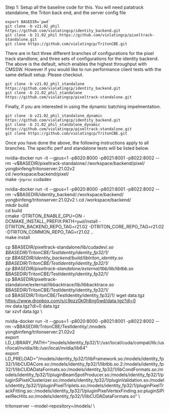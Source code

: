 Step 1: Setup all the baseline code for this. You will need patatrack standalone, the Triton back end, and the server config file

```
export BASEDIR=`pwd` 
git clone -b v21.02_phil https://github.com/violatingcp/identity_backend.git 
git clone -b 21.02_phil https://github.com/violatingcp/pixeltrack-standalone.git 
git clone https://github.com/violatingcp/TritonCBE.git 
```
There are in fact three different branches of configurations for the pixel track standlone, and three sets of configurations for the identity backend. The above is the default, which enables the highest throughput with CMSSW. However if you would like to run performance client tests with the same default setup. Please checkout. 
```
git clone -b v21.02_phil_standalone https://github.com/violatingcp/identity_backend.git 
git clone -b 21.02_phil_standalone https://github.com/violatingcp/pixeltrack-standalone.git 
```
Finally, if you are interested in using the dynamic batching impelmentation. 
```
git clone -b v21.02_phil_standalone_dynamic https://github.com/violatingcp/identity_backend.git 
git clone -b 21.02_phil_standalone_dynamic https://github.com/violatingcp/pixeltrack-standalone.git 
git clone https://github.com/violatingcp/TritonCBE.git 
```
Once you have done the above, the following instructions apply to all branches. The specific perf and standalone tests will be listed below. 


nvidia-docker run -it --gpus=1 -p8020:8000 -p8021:8001 -p8022:8002 --rm -v$BASEDIR/pixeltrack-standalone/:/workspace/backend/pixel/ yongbinfeng/tritonserver:21.02v2 \
cd /workspace/backend/pixel/ \
make -j`nproc` cudadev 

nvidia-docker run -it --gpus=1 -p8020:8000 -p8021:8001 -p8022:8002 --rm -v$BASEDIR/identity_backend/:/workspace/backend/ yongbinfeng/tritonserver:21.02v2 \ 
cd /workspace/backend/ \
mkdir build \
cd build \
cmake -DTRITON_ENABLE_GPU=ON -DCMAKE_INSTALL_PREFIX:PATH=`pwd`/install -DTRITON_BACKEND_REPO_TAG=r21.02 -DTRITON_CORE_REPO_TAG=r21.02 -DTRITON_COMMON_REPO_TAG=r21.02 .. \
make install 

cp $BASEDIR/pixeltrack-standalone/lib/cudadev/*.so $BASEDIR/TritonCBE/TestIdentity/identity_fp32/1/ \
cp $BASEDIR/identity_backend/build/libtriton_identity.so                     $BASEDIR/TritonCBE/TestIdentity/identity_fp32/1/ \
cp $BASEDIR/pixeltrack-standalone/external/tbb/lib/libtbb.so*                $BASEDIR/TritonCBE/TestIdentity/identity_fp32/1/ \
cp $BASEDIR/pixeltrack-standalone/external/libbacktrace/lib/libbacktrace.so  $BASEDIR/TritonCBE/TestIdentity/identity_fp32/1/ \
cd $BASEDIR/TritonCBE/TestIdentity/identity_fp32/1/
wget data.tgz https://www.dropbox.com/s/c9pzz0k0h8ng5wd/data.tgz?dl=0  \
mv data.tgz?dl=0  data.tgz \
tar xzvf data.tgz \
 
nvidia-docker run -it --gpus=1 -p8020:8000 -p8021:8001 -p8022:8002 --rm -v$BASEDIR/TritonCBE/TestIdentity/:/models yongbinfeng/tritonserver:21.02v2 \
export LD_LIBRARY_PATH="/models/identity_fp32/1/:/usr/local/cuda/compat/lib:/usr/local/nvidia/lib:/usr/local/nvidia/lib64" \
export LD_PRELOAD="/models/identity_fp32/1/libFramework.so:/models/identity_fp32/1/libCUDACore.so:/models/identity_fp32/1/libtbb.so.2:/models/identity_fp32/1/libCUDADataFormats.so:/models/identity_fp32/1/libCondFormats.so:/models/identity_fp32/1/pluginBeamSpotProducer.so:/models/identity_fp32/1/pluginSiPixelClusterizer.so:/models/identity_fp32/1/pluginValidation.so:/models/identity_fp32/1/pluginPixelTriplets.so:/models/identity_fp32/1/pluginPixelTrackFitting.so::/models/identity_fp32/1/pluginPixelVertexFinding.so:pluginSiPixelRecHits.so:/models/identity_fp32/1/libCUDADataFormats.so" \

tritonserver --model-repository=/models/ \

